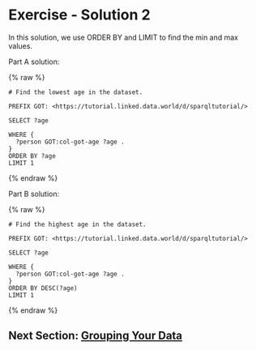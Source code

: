 # Exercise - Solution 2

In this solution, we use ORDER BY and LIMIT to find the min and max values.

Part A solution:

{% raw  %}
~~~~
# Find the lowest age in the dataset.

PREFIX GOT: <https://tutorial.linked.data.world/d/sparqltutorial/>

SELECT ?age

WHERE {
  ?person GOT:col-got-age ?age .
}
ORDER BY ?age
LIMIT 1
~~~~
{% endraw  %}

Part B solution:

{% raw  %}
~~~~
# Find the highest age in the dataset.

PREFIX GOT: <https://tutorial.linked.data.world/d/sparqltutorial/>

SELECT ?age

WHERE {
  ?person GOT:col-got-age ?age .
}
ORDER BY DESC(?age)
LIMIT 1
~~~~
{% endraw  %}

## Next Section: [Grouping Your Data](./Grouping_Your_Data.md)
